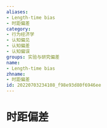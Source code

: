 ```yaml
---
aliases:
- Length-time bias
- 时距偏差
category:
- 行为经济学
- 认知偏见
- 认知偏差
- 认知偏误
groups: 实验与研究偏差
name:
- Length-time bias
zhname:
- 时距偏差
id: 20220703234108_f98e93d80f6946ee
---
```


# 时距偏差



